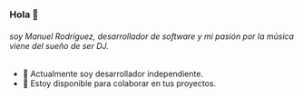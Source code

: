 ### Hola 👋
###### soy Manuel Rodríguez, desarrollador de software y mi pasión por la música viene del sueño de ser DJ.

- 🔭 Actualmente soy desarrollador independiente.
- 👯 Estoy disponible para colaborar en tus proyectos.

<!--
**meldj/meldj** is a ✨ _special_ ✨ repository because its `README.md` (this file) appears on your GitHub profile.

Here are some ideas to get you started:

- 🔭 I’m currently working on ...
- 🌱 I’m currently learning ...
- 👯 I’m looking to collaborate on ...
- 🤔 I’m looking for help with ...
- 💬 Ask me about ...
- 📫 How to reach me: ...
- 😄 Pronouns: ...
- ⚡ Fun fact: ...
-->
